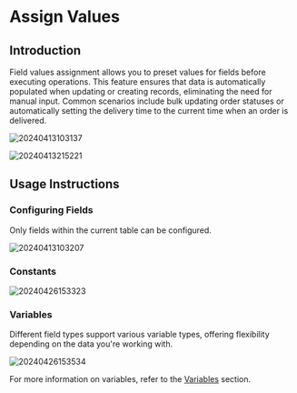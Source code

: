 # Assign Values

## Introduction

Field values assignment allows you to preset values for fields before executing operations. This feature ensures that data is automatically populated when updating or creating records, eliminating the need for manual input. Common scenarios include bulk updating order statuses or automatically setting the delivery time to the current time when an order is delivered.

![20240413103137](https://static-docs.nocobase.com/20240413103137.png)

![20240413215221](https://static-docs.nocobase.com/20240413215221.png)

## Usage Instructions

### Configuring Fields

Only fields within the current table can be configured.

![20240413103207](https://static-docs.nocobase.com/20240413103207.png)

### Constants

![20240426153323](https://nocobase-docs.oss-cn-beijing.aliyuncs.com/20240426153323.png)

### Variables

Different field types support various variable types, offering flexibility depending on the data you're working with.

![20240426153534](https://nocobase-docs.oss-cn-beijing.aliyuncs.com/20240426153534.png)

For more information on variables, refer to the [Variables](/handbook/ui/variables) section.
